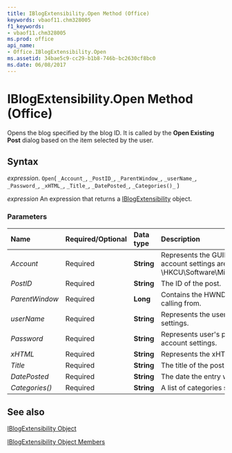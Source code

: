 ```yaml
---
title: IBlogExtensibility.Open Method (Office)
keywords: vbaof11.chm328005
f1_keywords:
- vbaof11.chm328005
ms.prod: office
api_name:
- Office.IBlogExtensibility.Open
ms.assetid: 34bae5c9-cc29-b1b8-746b-bc2630cf8bc0
ms.date: 06/08/2017
---
```



# IBlogExtensibility.Open Method (Office)

Opens the blog specified by the blog ID. It is called by the  **Open Existing Post** dialog based on the item selected by the user.


## Syntax

 _expression_. `Open`( `_Account_`, `_PostID_`, `_ParentWindow_`, `_userName_`, `_Password_`, `_xHTML_`, `_Title_`, `_DatePosted_`, `_Categories()_` )

 _expression_ An expression that returns a [IBlogExtensibility](./Office.IBlogExtensibility.md) object.


### Parameters



|Name|Required/Optional|Data type|Description|
|:-----|:-----|:-----|:-----|
| _Account_|Required|**String**|Represents the GUID of the account registry key. Blog account settings are stored in the registry at \\HKCU\Software\Microsoft\Office\Common\Blog\Account.|
| _PostID_|Required|**String**|The ID of the post.|
| _ParentWindow_|Required|**Long**|Contains the HWND for the window Microsoft Word is calling from.|
| _userName_|Required|**String**|Represents the username stored in the registry account settings.|
| _Password_|Required|**String**|Represents user's password stored in the registry account settings.|
| _xHTML_|Required|**String**|Represents the xHTML of the current document.|
| _Title_|Required|**String**|The title of the post.|
| _DatePosted_|Required|**String**|The date the entry was posted.|
| _Categories()_|Required|**String**|A list of categories supported by the provider.|

## See also


[IBlogExtensibility Object](Office.IBlogExtensibility.md)



[IBlogExtensibility Object Members](./overview/Library-Reference/iblogextensibility-members-office.md)

